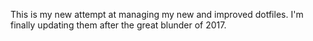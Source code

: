 This is my new attempt at managing my new and improved dotfiles. 
I'm finally updating them after the great blunder of 2017. 
